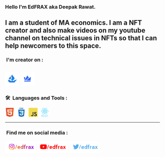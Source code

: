 
### Hello I'm EdFRAX aka Deepak Rawat.
I am a student of MA economics.
I am a NFT creator and also make videos on my youtube channel on technical issues in NFTs so that I can help newcomers to this space.
---
### &nbsp;I'm creator on :

[<img width="45" height="45" src="https://github.com/EdFRAX/EdFRAX/blob/main/icons/opensea.svg" alt="OpenSea" name="OpenSea" />](https://opensea.io/edfrax)
[<img width="45" height="45" src="https://github.com/EdFRAX/EdFRAX/blob/main/icons/wazirx.svg" alt="WazirXNFT" name="WazirXNFT" />](https://nft.wazirx.org/EdFRAX)
---
### 🛠 &nbsp;Languages and Tools :

<img src="https://github.com/EdFRAX/EdFRAX/blob/main/icons/html.svg" title="HTML5" alt="HTML" width="30" height="30"/>&nbsp;
<img src="https://github.com/EdFRAX/EdFRAX/blob/main/icons/css.svg"  title="CSS3" alt="CSS" width="30" height="30"/>&nbsp;
<img src="https://github.com/EdFRAX/EdFRAX/blob/main/icons/javascript.svg" title="JavaScript" alt="JavaScript" width="30" height="30"/>&nbsp;
<img src="https://github.com/EdFRAX/EdFRAX/blob/main/icons/react.svg" title="React" alt="React" width="30" height="30"/>&nbsp;

---
### &nbsp;Find me on social media :

[<img width="100" height="40" src="https://github.com/EdFRAX/EdFRAX/blob/main/images/1.png" alt="Instagram" name="Instagram" />](https://instagram.com/edfrax)
[<img width="100" height="40" src="https://github.com/EdFRAX/EdFRAX/blob/main/images/2.png" alt="YouTube" name="YouTube" />](https://www.youtube.com/edfrax)
[<img width="100" height="40" src="https://github.com/EdFRAX/EdFRAX/blob/main/images/3.png" alt="Twitter" name="Twitter" />](https://twitter.com/edfrax)
